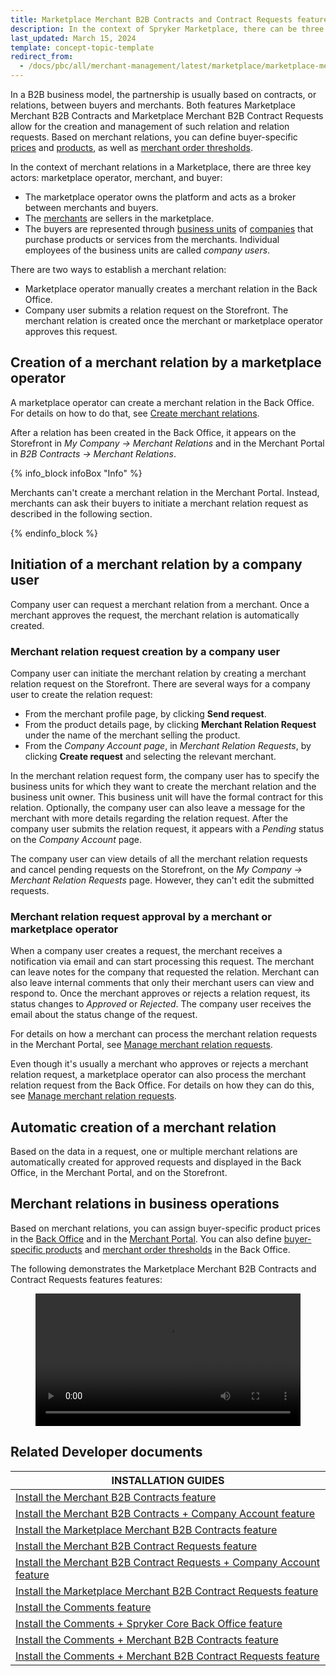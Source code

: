 ```yaml
---
title: Marketplace Merchant B2B Contracts and Contract Requests features overview
description: In the context of Spryker Marketplace, there can be three key figures- company user and merchant, that can set up relations.
last_updated: March 15, 2024
template: concept-topic-template
redirect_from:
  - /docs/pbc/all/merchant-management/latest/marketplace/marketplace-merchant-b2b-contracts-and-contract-requests-feature-overview.html
---
```


In a B2B business model, the partnership is usually based on contracts, or relations, between buyers and merchants. Both features Marketplace Merchant B2B Contracts and Marketplace Merchant B2B Contract Requests allow for the creation and management of such relation and relation requests. Based on merchant relations, you can define buyer-specific [prices](/docs/pbc/all/price-management/{{page.version}}/base-shop/merchant-custom-prices-feature-overview.html) and [products](/docs/pbc/all/merchant-management/{{page.version}}/base-shop/merchant-product-restrictions-feature-overview/merchant-product-restrictions-feature-overview.html), as well as [merchant order thresholds](/docs/pbc/all/cart-and-checkout/{{page.version}}/base-shop/feature-overviews/checkout-feature-overview/order-thresholds-overview.html#merchant-order-thresholds).

In the context of merchant relations in a Marketplace, there are three key actors: marketplace operator, merchant, and buyer:

- The marketplace operator owns the platform and acts as a broker between merchants and buyers.
- The [merchants](/docs/pbc/all/merchant-management/{{page.version}}/marketplace/marketplace-merchant-feature-overview/marketplace-merchant-feature-overview.html) are sellers in the marketplace.
- The buyers are represented through [business units](/docs/pbc/all/customer-relationship-management/{{page.version}}/base-shop/company-account-feature-overview/business-units-overview.html) of [companies](/docs/pbc/all/customer-relationship-management/{{page.version}}/base-shop/company-account-feature-overview/company-accounts-overview.html#company) that purchase products or services from the merchants. Individual employees of the business units are called *company users*.

There are two ways to establish a merchant relation:
- Marketplace operator manually creates a merchant relation in the Back Office.
- Company user submits a relation request on the Storefront. The merchant relation is created once the merchant or marketplace operator approves this request.


## Creation of a merchant relation by a marketplace operator

A marketplace operator can create a merchant relation in the Back Office. For details on how to do that, see [Create merchant relations](/docs/pbc/all/merchant-management/{{page.version}}/marketplace/manage-in-the-back-office/manage-merchant-relations/create-merchant-relations.html).

After a relation has been created in the Back Office, it appears on the Storefront in *My Company -> Merchant Relations* and in the Merchant Portal in *B2B Contracts -> Merchant Relations*.

{% info_block infoBox "Info" %}

Merchants can't create a merchant relation in the Merchant Portal. Instead, merchants can ask their buyers to initiate a merchant relation request as described in the following section.

{% endinfo_block %}

## Initiation of a merchant relation by a company user

Company user can request a merchant relation from a merchant. Once a merchant approves the request, the merchant relation is automatically created.

### Merchant relation request creation by a company user

Company user can initiate the merchant relation by creating a merchant relation request on the Storefront. There are several ways for a company user to create the relation request:
- From the merchant profile page, by clicking **Send request**.
- From the product details page, by clicking **Merchant Relation Request** under the name of the merchant selling the product.
- From the *Company Account page*, in *Merchant Relation Requests*, by clicking **Create request** and selecting the relevant merchant.

In the merchant relation request form, the company user has to specify the business units for which they want to create the merchant relation and the business unit owner. This business unit will have the formal contract for this relation. Optionally, the company user can also leave a message for the merchant with more details regarding the relation request. After the company user submits the relation request, it appears with a *Pending* status on the *Company Account* page.

The company user can view details of all the merchant relation requests and cancel pending requests on the Storefront, on the *My Company -> Merchant Relation Requests* page. However, they can't edit the submitted requests.

### Merchant relation request approval by a merchant or marketplace operator

When a company user creates a request, the merchant receives a notification via email and can start processing this request.
The merchant can leave notes for the company that requested the relation. Merchant can also leave internal comments that only their merchant users can view and respond to.
Once the merchant approves or rejects a relation request, its status changes to *Approved* or *Rejected*. The company user receives the email about the status change of the request.

For details on how a merchant can process the merchant relation requests in the Merchant Portal, see [Manage merchant relation requests](/docs/pbc/all/merchant-management/{{page.version}}/marketplace/manage-in-the-merchant-portal/manage-merchant-relation-requests.html).

Even though it's usually a merchant who approves or rejects a merchant relation request, a marketplace operator can also process the merchant relation request from the Back Office. For details on how they can do this, see [Manage merchant relation requests](/docs/pbc/all/merchant-management/{{page.version}}/marketplace/manage-in-the-back-office/manage-merchant-relations/manage-merchant-relation-requests.html).


## Automatic creation of a merchant relation

Based on the data in a request, one or multiple merchant relations are automatically created for approved requests and displayed in the Back Office, in the Merchant Portal, and on the Storefront.

## Merchant relations in business operations

Based on merchant relations, you can assign buyer-specific product prices in the [Back Office](/docs/pbc/all/product-information-management/{{page.version}}/base-shop/manage-in-the-back-office/products/manage-abstract-products-and-product-bundles/create-abstract-products-and-product-bundles.html#define-prices) and in the [Merchant Portal](/docs/pbc/all/price-management/{{page.version}}/marketplace/marketplace-merchant-custom-prices-feature-overview.html). You can also define [buyer-specific products](/docs/pbc/all/merchant-management/{{page.version}}/base-shop/merchant-product-restrictions-feature-overview/merchant-product-restrictions-feature-overview.html) and [merchant order thresholds](/docs/pbc/all/cart-and-checkout/{{page.version}}/base-shop/manage-in-the-back-office/define-merchant-order-thresholds.html) in the Back Office.

The following demonstrates the Marketplace Merchant B2B Contracts and Contract Requests features features:

<figure class="video_container">
    <video width="100%" height="auto" controls>
    <source src="https://spryker.s3.eu-central-1.amazonaws.com/docs/pbc/all/merchant-management/merchant-b2b-contracts-and-contract-requests-features-overview/Merchant+Request+Demo.mp4" type="video/mp4">
  </video>
</figure>

## Related Developer documents

| INSTALLATION GUIDES |
|---|
| [Install the Merchant B2B Contracts feature](/docs/pbc/all/merchant-management/{{page.version}}/base-shop/install-and-upgrade/install-the-merchant-b2b-contracts-feature.html)   |
| [Install the Merchant B2B Contracts + Company Account feature](/docs/pbc/all/merchant-management/{{page.version}}/base-shop/install-and-upgrade/install-the-merchant-b2b-contracts-company-account-feature.html) |
|   [Install the Marketplace Merchant B2B Contracts feature](/docs/pbc/all/merchant-management/{{page.version}}/marketplace/install-and-upgrade/install-features/install-the-marketplace-merchant-b2b-contracts-feature.html)  |
|   [Install the Merchant B2B Contract Requests feature](/docs/pbc/all/merchant-management/{{page.version}}/base-shop/install-and-upgrade/install-the-merchant-b2b-contract-requests-feature.html)  |
|   [Install the Merchant B2B Contract Requests + Company Account feature](/docs/pbc/all/merchant-management/{{page.version}}/base-shop/install-and-upgrade/install-the-merchant-b2b-contract-requests-company-account-feature.html)  |
|  [Install the Marketplace Merchant B2B Contract Requests feature](/docs/pbc/all/merchant-management/{{page.version}}/marketplace/install-and-upgrade/install-features/install-the-marketplace-merchant-b2b-contract-requests-feature.html)   |
|   [Install the Comments feature](/docs/pbc/all/cart-and-checkout/{{page.version}}/base-shop/install-and-upgrade/install-features/install-the-comments-feature.html)  |
|  [Install the Comments + Spryker Core Back Office feature](/docs/pbc/all/cart-and-checkout/{{page.version}}/base-shop/install-and-upgrade/install-features/install-the-comments-spryker-core-back-office-feature.html)   |
|   [Install the Comments + Merchant B2B Contracts feature](/docs/pbc/all/cart-and-checkout/{{page.version}}/base-shop/install-and-upgrade/install-features/install-the-comments-merchant-b2b-contracts-feature.html)  |
|   [Install the Comments + Merchant B2B Contract Requests feature](/docs/pbc/all/cart-and-checkout/{{page.version}}/base-shop/install-and-upgrade/install-features/install-the-comments-merchant-b2b-contract-requests-feature.html)  |
